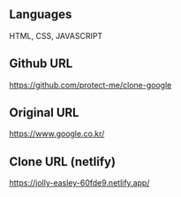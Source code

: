 ## Languages
HTML, CSS, JAVASCRIPT

## Github URL
https://github.com/protect-me/clone-google

## Original URL
https://www.google.co.kr/

## Clone URL (netlify)
https://jolly-easley-60fde9.netlify.app/
